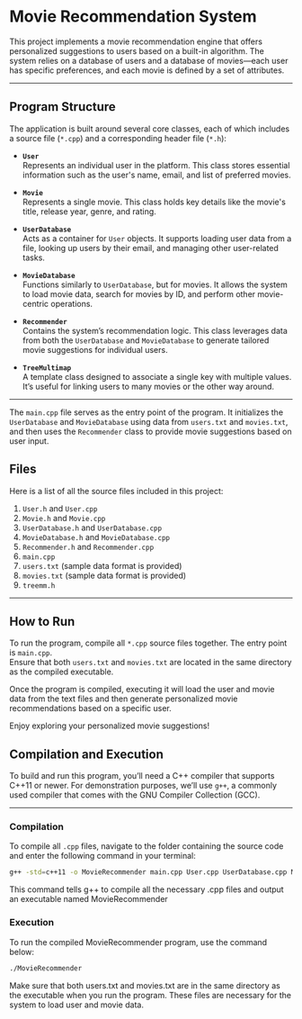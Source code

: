 # Movie Recommendation System

This project implements a movie recommendation engine that offers personalized suggestions to users based on a built-in algorithm. The system relies on a database of users and a database of movies—each user has specific preferences, and each movie is defined by a set of attributes.

---

## Program Structure

The application is built around several core classes, each of which includes a source file (`*.cpp`) and a corresponding header file (`*.h`):

- **`User`**  
  Represents an individual user in the platform. This class stores essential information such as the user's name, email, and list of preferred movies.

- **`Movie`**  
  Represents a single movie. This class holds key details like the movie's title, release year, genre, and rating.

- **`UserDatabase`**  
  Acts as a container for `User` objects. It supports loading user data from a file, looking up users by their email, and managing other user-related tasks.

- **`MovieDatabase`**  
  Functions similarly to `UserDatabase`, but for movies. It allows the system to load movie data, search for movies by ID, and perform other movie-centric operations.

- **`Recommender`**  
  Contains the system’s recommendation logic. This class leverages data from both the `UserDatabase` and `MovieDatabase` to generate tailored movie suggestions for individual users.

- **`TreeMultimap`**  
  A template class designed to associate a single key with multiple values. It’s useful for linking users to many movies or the other way around.

---

The `main.cpp` file serves as the entry point of the program. It initializes the `UserDatabase` and `MovieDatabase` using data from `users.txt` and `movies.txt`, and then uses the `Recommender` class to provide movie suggestions based on user input.

## Files

Here is a list of all the source files included in this project:

1. `User.h` and `User.cpp`
2. `Movie.h` and `Movie.cpp`
3. `UserDatabase.h` and `UserDatabase.cpp`
4. `MovieDatabase.h` and `MovieDatabase.cpp`
5. `Recommender.h` and `Recommender.cpp`
6. `main.cpp`
7. `users.txt` (sample data format is provided)
8. `movies.txt` (sample data format is provided)
9. `treemm.h`

---

## How to Run

To run the program, compile all `*.cpp` source files together. The entry point is `main.cpp`.  
Ensure that both `users.txt` and `movies.txt` are located in the same directory as the compiled executable.

Once the program is compiled, executing it will load the user and movie data from the text files and then generate personalized movie recommendations based on a specific user.


Enjoy exploring your personalized movie suggestions!

## Compilation and Execution

To build and run this program, you’ll need a C++ compiler that supports C++11 or newer. For demonstration purposes, we’ll use `g++`, a commonly used compiler that comes with the GNU Compiler Collection (GCC).

---

### Compilation

To compile all `.cpp` files, navigate to the folder containing the source code and enter the following command in your terminal:

```bash
g++ -std=c++11 -o MovieRecommender main.cpp User.cpp UserDatabase.cpp Movie.cpp MovieDatabase.cpp Recommender.cpp
```

This command tells g++ to compile all the necessary .cpp files and output an executable named MovieRecommender

### Execution
To run the compiled MovieRecommender program, use the command below:
```bash
./MovieRecommender
```
Make sure that both users.txt and movies.txt are in the same directory as the executable when you run the program. These files are necessary for the system to load user and movie data.




